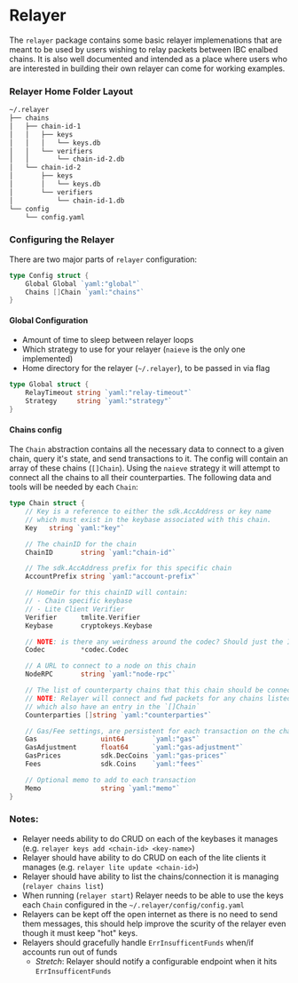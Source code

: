# Relayer

The `relayer` package contains some basic relayer implemenations that are meant to be used by users wishing to relay packets between IBC enalbed chains. It is also well documented and intended as a place where users who are interested in building their own relayer can come for working examples.

### Relayer Home Folder Layout 

```bash
~/.relayer
├── chains
│   ├── chain-id-1
│   │   ├── keys
│   │   │   └── keys.db
│   │   └── verifiers
│   │       └── chain-id-2.db
│   └── chain-id-2
│       ├── keys
│       │   └── keys.db
│       └── verifiers
│           └── chain-id-1.db
└── config
    └── config.yaml
```

### Configuring the Relayer

There are two major parts of `relayer` configuration:

```go
type Config struct {
    Global Global `yaml:"global"`
    Chains []Chain `yaml:"chains"`
}
```

#### Global Configuration

- Amount of time to sleep between relayer loops
- Which strategy to use for your relayer (`naieve` is the only one implemented)
- Home directory for the relayer (`~/.relayer`), to be passed in via flag

```go
type Global struct {
    RelayTimeout string `yaml:"relay-timeout"`
    Strategy     string `yaml:"strategy"`
}
```

#### Chains config

The `Chain` abstraction contains all the necessary data to connect to a given chain, query it's state, and send transactions to it. The config will contain an array of these chains (`[]Chain`). Using the `naieve` strategy it will attempt to connect all the chains to all their counterparties. The following data and tools will be needed by each `Chain`:

```go
type Chain struct {
    // Key is a reference to either the sdk.AccAddress or key name
    // which must exist in the keybase associated with this chain.
    Key   string `yaml:"key"`

    // The chainID for the chain
    ChainID       string `yaml:"chain-id"`

    // The sdk.AccAddress prefix for this specific chain
    AccountPrefix string `yaml:"account-prefix"`

    // HomeDir for this chainID will contain:
    // - Chain specific keybase
    // - Lite Client Verifier
    Verifier      tmlite.Verifier 
    Keybase       cryptokeys.Keybase 

    // NOTE: is there any weirdness around the codec? Should just the IBC codec suffice?
    Codec         *codec.Codec

    // A URL to connect to a node on this chain
    NodeRPC       string `yaml:"node-rpc"`

    // The list of counterparty chains that this chain should be connected to
    // NOTE: Relayer will connect and fwd packets for any chains listed here 
    // which also have an entry in the `[]Chain` 
    Counterparties []string `yaml:"counterparties"`

    // Gas/Fee settings, are persistent for each transaction on the chain 
    Gas                uint64       `yaml:"gas"`
    GasAdjustment      float64      `yaml:"gas-adjustment"`
    GasPrices          sdk.DecCoins `yaml:"gas-prices"`
    Fees               sdk.Coins    `yaml:"fees"`

    // Optional memo to add to each transaction
    Memo               string `yaml:"memo"`
}
```

### Notes:
- Relayer needs ability to do CRUD on each of the keybases it manages (e.g. `relayer keys add <chain-id> <key-name>`)
- Relayer should have ability to do CRUD on each of the lite clients it manages (e.g. `relayer lite update <chain-id>`)
- Relayer should have ability to list the chains/connection it is managing (`relayer chains list`)
- When running (`relayer start`) Relayer needs to be able to use the keys each `Chain` configured in the `~/.relayer/config/config.yaml`
- Relayers can be kept off the open internet as there is no need to send them messages, this should help improve the scurity of the relayer even though it must keep "hot" keys.
- Relayers should gracefully handle `ErrInsufficentFunds` when/if accounts run out of funds
    * _Stretch_: Relayer should notify a configurable endpoint when it hits `ErrInsufficentFunds`